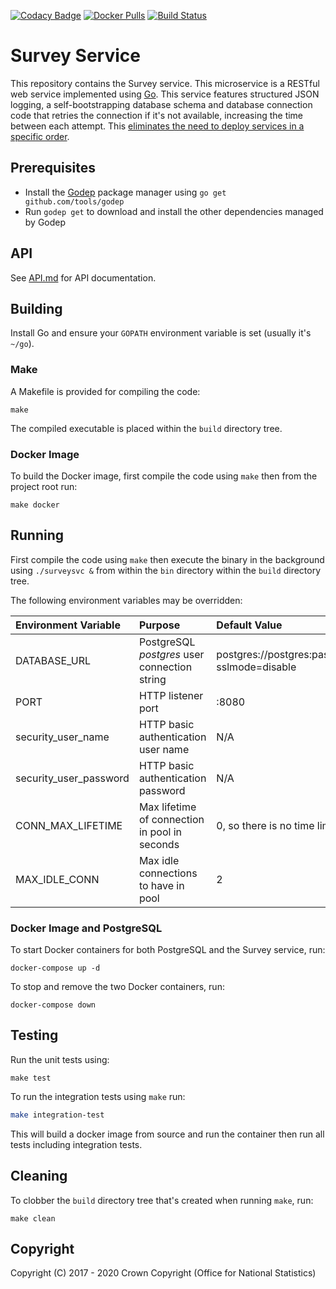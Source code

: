 [![Codacy Badge](https://api.codacy.com/project/badge/Grade/c5adaae19b8f4b899ce935fe856a85d9)](https://www.codacy.com/app/sdcplatform/rm-survey-service?utm_source=github.com&amp;utm_medium=referral&amp;utm_content=ONSdigital/rm-survey-service&amp;utm_campaign=Badge_Grade) [![Docker Pulls](https://img.shields.io/docker/pulls/sdcplatform/surveysvc.svg)]()
[![Build Status](https://travis-ci.org/ONSdigital/rm-survey-service.svg?branch=main)](https://travis-ci.org/ONSdigital/rm-survey-service)

# Survey Service
This repository contains the Survey service. This microservice is a RESTful web service implemented using [Go](https://golang.org/). This service features structured JSON logging, a self-bootstrapping database schema and database connection code that retries the connection if it's not available, increasing the time between each attempt. This [eliminates the need to deploy services in a specific order](https://medium.com/@kelseyhightower/12-fractured-apps-1080c73d481c).

## Prerequisites
* Install the [Godep](https://github.com/tools/godep) package manager using `go get github.com/tools/godep`
* Run `godep get` to download and install the other dependencies managed by Godep

## API
See [API.md](https://github.com/ONSdigital/rm-survey-service/blob/main/API.md) for API documentation.

## Building
Install Go and ensure your `GOPATH` environment variable is set (usually it's `~/go`).

### Make
A Makefile is provided for compiling the code:

```
make
```

The compiled executable is placed within the `build` directory tree.

### Docker Image
To build the Docker image, first compile the code using `make` then from the project root run:

```
make docker
```

## Running
First compile the code using `make` then execute the binary in the background using `./surveysvc &` from within the `bin` directory within the `build` directory tree.

The following environment variables may be overridden:

| Environment Variable   | Purpose                                      | Default Value                                                   |
| :--------------------- | :------------------------------------------- | :-------------------------------------------------------------- |
| DATABASE_URL           | PostgreSQL *postgres* user connection string | postgres://postgres:password@localhost/postgres?sslmode=disable |
| PORT                   | HTTP listener port                           | :8080                                                           |
| security_user_name     | HTTP basic authentication user name          | N/A                                                             |
| security_user_password | HTTP basic authentication password           | N/A                                                             |
| CONN_MAX_LIFETIME      | Max lifetime of connection in pool in seconds| 0, so there is no time limit                                    |
| MAX_IDLE_CONN          | Max idle connections to have in pool         | 2                                                               |

### Docker Image and PostgreSQL
To start Docker containers for both PostgreSQL and the Survey service, run:

```
docker-compose up -d
```

To stop and remove the two Docker containers, run:

```
docker-compose down
```

## Testing
Run the unit tests using:

```
make test
```

To run the integration tests using `make` run:
```bash
make integration-test
```

This will build a docker image from source and run the container then run all tests including integration tests.


## Cleaning
To clobber the `build` directory tree that's created when running `make`, run:

```
make clean
```

## Copyright
Copyright (C) 2017 - 2020 Crown Copyright (Office for National Statistics)
